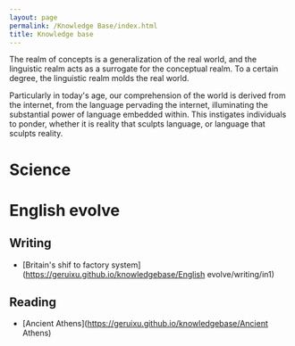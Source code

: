 ```yaml
---
layout: page
permalink: /Knowledge Base/index.html
title: Knowledge base
---
```


  The realm of concepts is a generalization of the real world, and the linguistic realm acts as a surrogate for the conceptual realm. To a certain degree, the linguistic realm molds the real world. 

Particularly in today's age, our comprehension of the world is derived from the internet, from the language pervading the internet, illuminating the substantial power of language embedded within. This instigates individuals to ponder, whether it is reality that sculpts language, or language that sculpts reality.

# Science



# English evolve

## Writing

- [Britain's shif to factory system](https://geruixu.github.io/knowledgebase/English evolve/writing/in1)<br>

## Reading 

- [Ancient Athens](https://geruixu.github.io/knowledgebase/Ancient Athens)<br>
